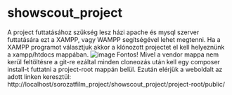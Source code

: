 # showscout_project
A project futtatásához szükség lesz házi apache és mysql szerver futtatására ezt a XAMPP, vagy WAMPP segítségével lehet megtenni.
Ha a XAMPP programot választjuk akkor a klónozott projectet el kell helyeznünk a xampp/htdocs mappában.
![image](https://github.com/user-attachments/assets/6393bf1d-c118-4f4b-8e36-a8668871f243)
Fontos! Mivel a vendor mappa nem kerül feltöltésre a git-re ezáltal minden cloneozás után kell egy composer install-t futtatni a project-root mappán belül.
Ezután elérjük a weboldalt az adott linken keresztül: http://localhost/sorozatfilm_project/showscout_project/project-root/public/

